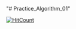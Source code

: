 "# Practice_Algorithm_01" 

[![HitCount](http://hits.dwyl.io/evga7/Practice_Algorithm_01.svg)](http://hits.dwyl.io/evga7/Practice_Algorithm_01)

